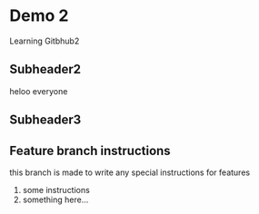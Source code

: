 # Demo 2

Learning Gitbhub2

## Subheader2

heloo everyone

## Subheader3
## Feature branch instructions

this branch is made to write any special instructions for features

1. some instructions
2. something here...
